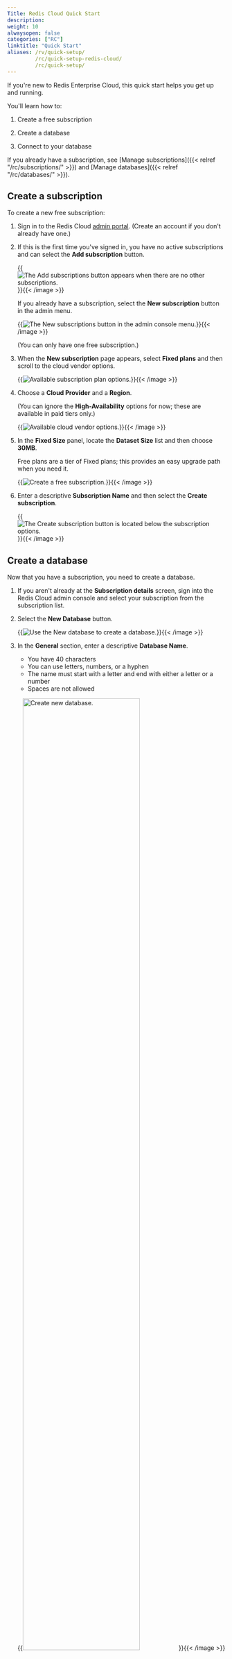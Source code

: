```yaml
---
Title: Redis Cloud Quick Start
description:
weight: 10
alwaysopen: false
categories: ["RC"]
linktitle: "Quick Start"
aliases: /rv/quick-setup/
         /rc/quick-setup-redis-cloud/
         /rc/quick-setup/
---
```


If you're new to Redis Enterprise Cloud, this quick start helps you get up and running.  

You'll learn how to:

1.  Create a free subscription

2.  Create a database

3.  Connect to your database

If you already have a subscription, see [Manage subscriptions]({{< relref "/rc/subscriptions/" >}}) and [Manage databases]({{< relref "/rc/databases/" >}}).

## Create a subscription

To create a new free subscription:

1. Sign in to the Redis Cloud [admin portal](https://app.redislabs.com/new/).  (Create an account if you don't already have one.)

2. If this is the first time you've signed in, you have no active subscriptions and can select the **Add subscription** button.

    {{<image filename="images/rc/button-subscription-add.png" alt="The Add subscriptions button appears when there are no other subscriptions." >}}{{< /image >}}

    If you already have a subscription, select the **New subscription** button in the admin menu.

    {{<image filename="images/rc/button-subscription-new.png" alt="The New subscriptions button in the admin console menu." >}}{{< /image >}}

    (You can only have one free subscription.)

3. When the **New subscription** page appears, select **Fixed plans** and then scroll to the cloud vendor options.

    {{<image filename="images/rc/subscription-new-plan-options.png" alt="Available subscription plan options." >}}{{< /image >}}

4.  Choose a **Cloud Provider** and a **Region**.

    (You can ignore the **High-Availability** options for now; these are available in paid tiers only.)

    {{<image filename="images/rc/subscription-new-cloud-vendor-options.png" alt="Available cloud vendor options." >}}{{< /image >}}


5.  In the **Fixed Size** panel, locate the **Dataset Size** list and then choose **30MB**.

    Free plans are a tier of Fixed plans; this provides an easy upgrade path when you need it.

    {{<image filename="images/rc/subscription-new-fixed-plan-options.png" alt="Create a free subscription. " >}}{{< /image >}}

6.  Enter a descriptive **Subscription Name** and then select the **Create subscription**.

    {{<image filename="images/rc/button-subscription-create.png" alt="The Create subscription button is located below the subscription options. " >}}{{< /image >}}


## Create a database

Now that you have a subscription, you need to create a database.

1.  If you aren't already at the **Subscription details** screen, sign into the Redis Cloud admin console and select your subscription from the subscription list.

2.  Select the **New Database** button.

    {{<image filename="images/rc/button-database-new.png" alt="Use the New database to create a database." >}}{{< /image >}}

2.  In the **General** section, enter a descriptive **Database Name**.  

    - You have 40 characters  
    - You can use letters, numbers, or a hyphen  
    - The name must start with a letter and end with either a letter or a number
    - Spaces are not allowed

    {{<image filename="images/rc/database-new-free-name.png" width="75%" alt="Create new database. " >}}{{< /image >}}

3.  For this exercise, leave the remaining options at their default values.  (To learn about them, see [Create a fixed subscription]({{< relref "/rc/subscriptions/create-fixed-subscription.md" >}}).)

4.  Select the **Activate database** button near the upper, right corner of the page.

5.  You're taken to the **Configuration tab** for your new database.

    {{<image filename="images/rc/database-fixed-configuration-general.png" width="75%" alt="Configuration tab showing details of your new database." >}}{{< /image >}}

    In the upper corner, an icon shows the current status of the database.  If the icon shows an orange clock, this means your database is still being created and its status is _pending_.

    ![Pending status icon](/images/rc/icon-database-status-pending.png#no-click "Pending database status") &nbsp; ![Active status icon](/images/rc/icon-database-status-active.png#no-click "Active database status")

    Once the database has been created, it becomes _active_ and the status indicator switches to a teal circle containing a checkmark.  

Admin console operations are asychronous; they operate [in the background]({{< relref "/rc/api/get-started/process-lifecycle.md" >}}).  You can continue to use the admin console for other tasks, but pending resources aren't avilable until they're active.

When your new database becomes active, you're ready to connect to it.

## Connect to a database

At this point, you're viewing the **Configuration** details for your new database.  

To connect to your database, you need the following info:

- The public endpoint for your database
- The port number
- The database password

These are displayed in the **Configuration** tab.  

- In the **General** section, the **Public endpoint** setting shows the URI for your database and the port number.  Use the **Copy** button to copy these values to the Clipboard.

- The **Security** section contains your **Default user password**.  By default, this is masked.  Select the eye icon to show or hide the password.    

    {{<image filename="images/rc/database-fixed-configuration-security.png" width="75%" alt="The Security section of the Configuration tab of the database details page." >}}{{< /image >}}


Once you have the connection details, you can connect in a variety of ways, including:

- Using the `redis-cli` utility 

- Using a [connection client](https://redis.io/clients) for your preferred programming language

Here's an example of each.

### Use redis-cli (via Docker){#using-rediscli}

The `redis-cli` utility is installed when you install Redis.  It provides a command-line interface that lets you work with your database using core [Redis commands](https://redis.io/commands).

Docker provides a covenient way to run `redis-cli` without the full installation experience.

When you run the `redis` Docker image, you can open a bash shell instance and run `redis-cli` from the container.

1.  To begin, pull the `redis` docker image and run it with default options:

    ``` sh
    % docker pull redis
    % docker run -d --name redis1 redis
    % docker exec -it redis1 bash
    ```

2.  This gives you a bash prompt running within your Docker image.  From here, you can connect to your database:

    ``` sh
    # redis-cli -h <endpoint> -p <port> -a <password>
    xxx:yyy> 
    ```

    Replace `<endpoint>`, `<port>`, and `<password>` with the details copied earlier from the **View Database** screen.

3.  You should now be connectded to your database and can perform basic Redis commands:

    ``` sh
    xxx:yyy> ping
    PONG
    xxx:yyy> set hello world
    OK
    xxx:yyy> get hello
    "world"
    ```

### Use code (Python)

Different programming languages use different clients to interact with Redis databases.

Here's how to connect to your database using the `redis-py` library for Python.

1.  If you don't already have the client installed:

    ```sh
    sudo pip install redis-py
    ```

2.  The specific syntax vries according to the client:

    ```python
    import redis
    r = redis.Redis(host='<endpoint>', port=<port>, 
                    password='<password>')
    r.set('hello', 'world')
    print(r.get('hello'))
    ```
    
3.  Now, run the code:

    ```sh
    $ python example_redis.py
    bar
    ```

## More info

- [Manage Databases]({{< relref "/rc/databases/_index.md" >}})
- [Data Persistence with Redis Cloud]({{< relref "rc/concepts/data-persistence.md" >}})
- [Secure Your Redis Cloud Database]({{< relref "/rc/administration/security/_index.md" >}})
- [Back-up Flexible databases]({{< relref "/rc/databases/back-up-data.md" >}})
- [Monitor Redis Cloud Performance]({{< relref "/rc/databases/monitor-performance.md" >}}).